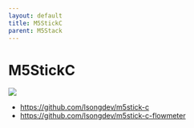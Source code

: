 ```yaml
---
layout: default
title: M5StickC
parent: M5Stack
---
```


# M5StickC

![](https://m5stack.oss-cn-shenzhen.aliyuncs.com/image/m5-docs_content/core/m5stickc_01.png)

+ <https://github.com/lsongdev/m5stick-c>
+ <https://github.com/lsongdev/m5stick-c-flowmeter>